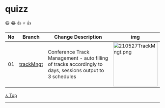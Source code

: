 # quizz

[top]: topOfThePage

:smiley: :joy: :+1: :star: :+1:

| No | Branch | Change Description | img |
| ---: | --- | --- | --- |
| 01 | [trackMngt](https://github.com/alvintwng/quizz/tree/trackMngt/problem2) | Conference Track Management - auto filling of tracks accordingly to days, sessions output to 3 schedules | <img src="https://github.com/alvintwng/quizz/blob/trackMngt/problem2/src/main/resources/img/210527TrackMngt.png" alt="210527TrackMngt.png" height="144"> |

[:top: Top](#top)

---
